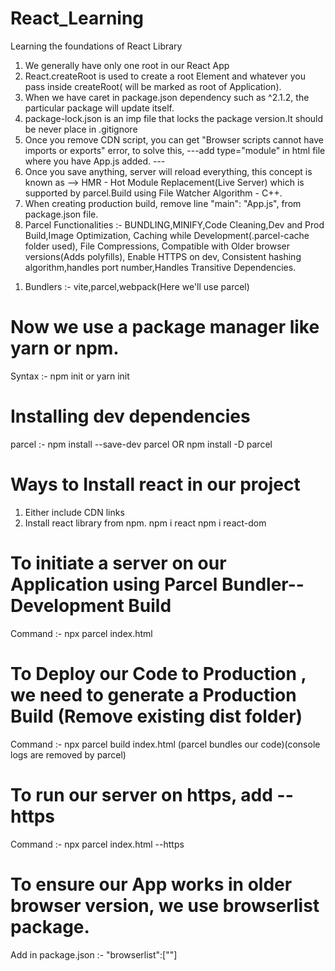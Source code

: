 # React_Learning
Learning the foundations of React Library

<!-- Homework -->
<!-- 1. What is CDN -- Content Delivery Network -->
<!-- What is crossorigin -->
<!-- What is difference between async and defer -->
<!-- What is difference between tilde and caret(^) -->
<!-- Explore script types -->

1. We generally have only one root in our React App
2. React.createRoot is used to create a root Element and whatever you pass inside createRoot( will be marked as root of Application).
3. When we have caret in package.json dependency such as ^2.1.2, the particular package will update itself.
4. package-lock.json is an imp file that locks the package version.It should be never place in .gitignore
5. Once you remove CDN script, you can get "Browser scripts cannot have imports or exports" error, to solve this,
---add type="module" in html file where you have App.js added.
---<script type="module" src="App.js"></script>
6. Once you save anything, server will reload everything, this concept is known as --> HMR - Hot Module Replacement(Live Server) which is supported by parcel.Build using File Watcher Algorithm - C++.
7. When creating production build, remove line "main": "App.js", from package.json file.
8. Parcel Functionalities :- BUNDLING,MINIFY,Code Cleaning,Dev and Prod Build,Image Optimization,
                             Caching while Development(.parcel-cache folder used), File Compressions, 
                             Compatible with Older browser versions(Adds polyfills), Enable HTTPS on dev,
                             Consistent hashing algorithm,handles port number,Handles Transitive Dependencies.

<!-- In order to optimise our React app and make it development/production ready, we need some packages -->
1. Bundlers :- vite,parcel,webpack(Here we'll use parcel)

# Now we use a package manager like yarn or npm.
Syntax :- npm init or yarn init

# Installing dev dependencies
parcel :- npm install --save-dev parcel OR npm install -D parcel

# Ways to Install react in our project
1. Either include CDN links
    <script crossorigin src="https://unpkg.com/react@18/umd/react.development.js"></script>
    <script crossorigin src="https://unpkg.com/react-dom@18/umd/react-dom.development.js"></script>
2. Install react library from npm.
    npm i react
    npm i react-dom

# To initiate a server on our Application using Parcel Bundler--Development Build
Command :- npx parcel index.html

# To Deploy our Code to Production , we need to generate a Production Build (Remove existing dist folder)
Command :- npx parcel build index.html (parcel bundles our code)(console logs are removed by parcel)

# To run our server on https, add --https
Command :- npx parcel index.html --https

# To ensure our App works in older browser version, we use browserlist package.
Add in package.json :- "browserlist":[""]
